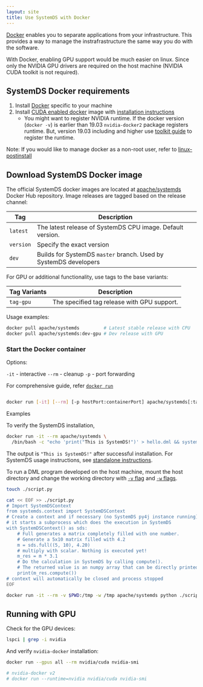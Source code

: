 ```yaml
---
layout: site
title: Use SystemDS with Docker
---
```

<!--
{% comment %}
Licensed to the Apache Software Foundation (ASF) under one or more
contributor license agreements.  See the NOTICE file distributed with
this work for additional information regarding copyright ownership.
The ASF licenses this file to you under the Apache License, Version 2.0
(the "License"); you may not use this file except in compliance with
the License.  You may obtain a copy of the License at

http://www.apache.org/licenses/LICENSE-2.0

Unless required by applicable law or agreed to in writing, software
distributed under the License is distributed on an "AS IS" BASIS,
WITHOUT WARRANTIES OR CONDITIONS OF ANY KIND, either express or implied.
See the License for the specific language governing permissions and
limitations under the License.
{% endcomment %}
-->


[Docker](https://docs.docker.com/get-docker/) enables you to separate applications from
your infrastructure. This provides a way to manage the instrafrastructure the same way
you do with the software.

With Docker, enabling GPU support would be much easier on linux. Since only the NVIDIA
GPU drivers are required on the host machine (NVIDIA CUDA toolkit is not required).

## SystemDS Docker requirements

1. Install [Docker](https://docs.docker.com/get-docker/) specific to your machine
2. Install [CUDA enabled docker](https://github.com/NVIDIA/nvidia-docker) image with
   [installation instructions](https://docs.nvidia.com/datacenter/cloud-native/container-toolkit/install-guide.html#installation-guide)
    - You might want to register NVIDIA runtime. If the docker version (`docker -v`) is earlier than
      19.03 `nvidia-docker2` package registers runtime. But, version 19.03 including and higher
      use [toolkit guide](https://docs.nvidia.com/datacenter/cloud-native/container-toolkit/user-guide.html)
      to register the runtime.


Note: If you would like to manage docker as a non-root user, refer to
[linux-postinstall](https://docs.docker.com/engine/install/linux-postinstall/)

## Download SystemDS Docker image

The official SystemDS docker images are located at [apache/systemds](https://hub.docker.com/r/apache/systemds)
Docker Hub repository. Image releases are tagged based on the release channel:

| Tag | Description |
| --- | --- |
| `latest` | The latest release of SystemDS CPU image. Default version. |
| `version` | Specify the exact version |
| `dev` | Builds for SystemDS `master` branch. Used by SystemDS developers |

For GPU or additional functionality, use tags to the base variants:

| Tag Variants | Description |
| --- | --- |
| `tag-gpu` | The specified tag release with GPU support. |

Usage examples:

```sh
docker pull apache/systemds         # Latest stable release with CPU
docker pull apache/systemds:dev-gpu # Dev release with GPU
```

### Start the Docker container


Options:

`-it` - interactive
`--rm` - cleanup
`-p` - port forwarding

For comprehensive guide, refer [`docker run`](https://docs.docker.com/engine/reference/run/)

```sh

docker run [-it] [--rm] [-p hostPort:containerPort] apache/systemds[:tag} [command]
```

Examples

To verify the SystemDS installation,

```sh
docker run -it --rm apache/systemds \
  /bin/bash -c "echo 'print("This is SystemDS!")' > hello.dml && systemds hello.dml"
```

The output is `"This is SystemDS!"` after successful installation.
For SystemDS usage instructions, see [standalone instructions](./run).

To run a DML program developed on the host machine, mount the host directory and change the
working directory with [`-v` flag](https://docs.docker.com/engine/reference/run/#volume-shared-filesystems)
and [`-w` flags](https://docs.docker.com/engine/reference/run/#workdir).


```sh
touch ./script.py

cat << EOF >> ./script.py
# Import SystemDSContext
from systemds.context import SystemDSContext
# Create a context and if necessary (no SystemDS py4j instance running)
# it starts a subprocess which does the execution in SystemDS
with SystemDSContext() as sds:
    # Full generates a matrix completely filled with one number.
    # Generate a 5x10 matrix filled with 4.2
    m = sds.full((5, 10), 4.20)
    # multiply with scalar. Nothing is executed yet!
    m_res = m * 3.1
    # Do the calculation in SystemDS by calling compute().
    # The returned value is an numpy array that can be directly printed.
    print(m_res.compute())
# context will automatically be closed and process stopped
EOF

docker run -it --rm -v $PWD:/tmp -w /tmp apache/systemds python ./script.py
```

## Running with GPU

Check for the GPU devices:

```sh
lspci | grep -i nvidia
```

And verify `nvidia-docker` installation:

```sh
docker run --gpus all --rm nvidia/cuda nvidia-smi

# nvidia-docker v2
# docker run --runtime=nvidia nvidia/cuda nvidia-smi
```
